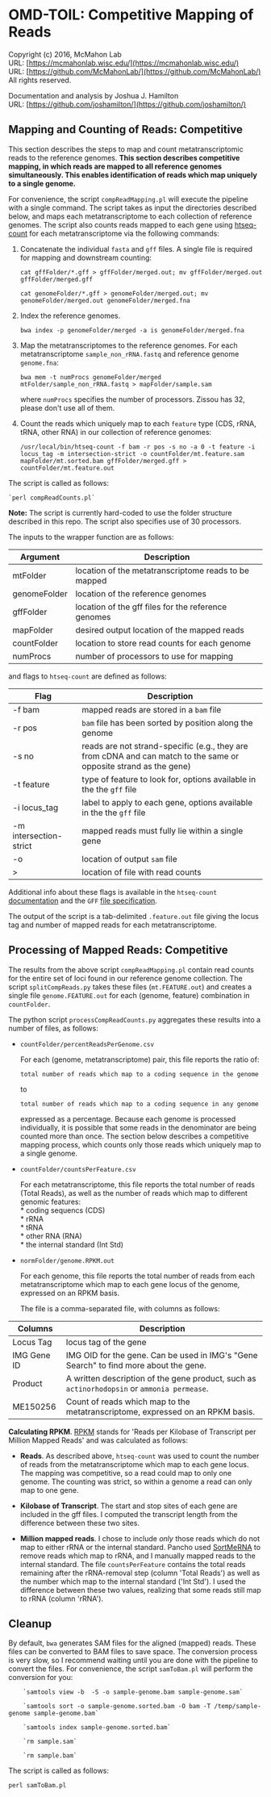 OMD-TOIL: Competitive Mapping of Reads
===
Copyright (c) 2016, McMahon Lab  
URL: [https://mcmahonlab.wisc.edu/](https://mcmahonlab.wisc.edu/)  
URL: [https://github.com/McMahonLab/](https://github.com/McMahonLab/)  
All rights reserved.

Documentation and analysis by Joshua J. Hamilton  
URL: [https://github.com/joshamilton/](https://github.com/joshamilton/)  

Mapping and Counting of Reads: Competitive
--
This section describes the steps to map and count metatranscriptomic reads to the reference genomes. __This section describes competitive mapping, in which reads are mapped to all reference genomes simultaneously. This enables identification of reads which map uniquely to a single genome.__

For convenience, the script `compReadMapping.pl` will execute the pipeline with a single command. The script takes as input the directories described below, and maps each metatranscriptome to each collection of reference genomes. The script also counts reads mapped to each gene using [htseq-count](http://www-huber.embl.de/HTSeq/doc/count.html#count) for each metatranscriptome via the following commands:

1. Concatenate the individual `fasta` and `gff` files. A single file is required for mapping and downstream counting:

    `cat gffFolder/*.gff > gffFolder/merged.out; mv gffFolder/merged.out gffFolder/merged.gff`

    `cat genomeFolder/*.gff > genomeFolder/merged.out; mv genomeFolder/merged.out genomeFolder/merged.fna`

2. Index the reference genomes.

    `bwa index -p genomeFolder/merged -a is genomeFolder/merged.fna`

3. Map the metatranscriptomes to the reference genomes. For each metatranscriptome `sample_non_rRNA.fastq` and reference genome `genome.fna`:

    `bwa mem -t numProcs genomeFolder/merged mtFolder/sample_non_rRNA.fastq > mapFolder/sample.sam`

    where `numProcs` specifies the number of processors. Zissou has 32, please don't use all of them.

5.  Count the reads which uniquely map to each `feature` type (CDS, rRNA, tRNA, other RNA) in our collection of reference genomes:

    `/usr/local/bin/htseq-count -f bam -r pos -s no -a 0 -t feature -i locus_tag -m intersection-strict -o countFolder/mt.feature.sam mapFolder/mt.sorted.bam gffFolder/merged.gff > countFolder/mt.feature.out`

The script is called as follows:

    `perl compReadCounts.pl`

__Note:__ The script is currently hard-coded to use the folder structure described in this repo. The script also specifies use of 30 processors.

The inputs to the wrapper function are as follows:

| Argument | Description  |
|---|---|
| mtFolder | location of the metatranscriptome reads to be mapped |
| genomeFolder | location of the reference genomes |
| gffFolder | location of the gff files for the reference genomes |
| mapFolder | desired output location of the mapped reads |
| countFolder | location to store read counts for each genome |
| numProcs | number of processors to use for mapping |

and flags to `htseq-count` are defined as follows:

| Flag | Description  |
|---|---|
| -f bam | mapped reads are stored in a `bam` file |
| -r pos | `bam` file has been sorted by position along the genome |
| -s no | reads are not strand-specific (e.g., they are from cDNA and can match to the same or opposite strand as the gene) |
| -t feature | type of feature to look for, options available in the the `gff` file |
| -i locus_tag | label to apply to each gene, options available in the the `gff` file |
| -m intersection-strict | mapped reads must fully lie within a single gene |
| -o | location of output `sam` file|
| > | location of file with read counts |

Additional info about these flags is available in the `htseq-count` [documentation](http://www-huber.embl.de/HTSeq/doc/count.html#count) and the `GFF` [file specification](http://gmod.org/wiki/GFF2).

The output of the script is a tab-delimited `.feature.out` file giving the locus tag and number of mapped reads for each metatranscriptome.


Processing of Mapped Reads: Competitive
--

  The results from the above script `compReadMapping.pl` contain read counts for the entire set of loci found in our reference genome collection. The script `splitCompReads.py` takes these files (`mt.FEATURE.out`) and creates a single file `genome.FEATURE.out` for each (genome, feature) combination in `countFolder`.

The python script `processCompReadCounts.py` aggregates these results into a number of files, as follows:

* `countFolder/percentReadsPerGenome.csv`

    For each (genome, metatranscriptome) pair, this file reports the ratio of:

    `total number of reads which map to a coding sequence in the genome`

    to

    `total number of reads which map to a coding sequence in any genome`

    expressed as a percentage. Because each genome is processed individually, it is possible that some reads in the denominator are being counted more than once. The section below describes a competitive mapping process, which counts only those reads which uniquely map to a single genome.

* `countFolder/countsPerFeature.csv`

    For each metatranscriptome, this file reports the total number of reads (Total Reads), as well as the number of reads which map to different genomic features:  
      * coding sequencs (CDS)  
      * rRNA  
      * tRNA  
      * other RNA (RNA)  
      * the internal standard (Int Std)

* `normFolder/genome.RPKM.out`

    For each genome, this file reports the total number of reads from each metatranscriptome which map to each gene locus of the genome, expressed on an RPKM basis.

    The file is a comma-separated file, with columns as follows:

| Columns | Description  |
|---|---|
| Locus Tag | locus tag of the gene |
| IMG Gene ID | IMG OID for the gene. Can be used in IMG's "Gene Search" to find more about the gene. |
| Product | A written description of the gene product, such as `actinorhodopsin` or `ammonia permease`. |
| ME150256 | Count of reads which map to the metatranscriptome, expressed on an RPKM basis. |

  __Calculating RPKM__. [RPKM](http://www.nature.com/nmeth/journal/v5/n7/abs/nmeth.1226.html) stands for 'Reads per Kilobase of Transcript per Million Mapped Reads' and was calculated as follows:

  * __Reads__. As described above, `htseq-count` was used to count the number of reads from the metatranscriptome which map to each gene locus. The mapping was competitive, so a read could map to only one genome. The counting was strict, so within a genome a read can only map to one gene.

  * __Kilobase of Transcript__. The start and stop sites of each gene are included in the gff files. I computed the transcript length from the difference between these two sites.

  * __Million mapped reads__. I chose to include _only_ those reads which do not map to either rRNA or the internal standard. Pancho used [SortMeRNA](http://bioinfo.lifl.fr/RNA/sortmerna/) to remove reads which map to rRNA, and I manually mapped reads to the internal standard. The file `countsPerFeature` contains the total reads remaining after the rRNA-removal step (column 'Total Reads') as well as the number which map to the internal standard ('Int Std'). I used the difference between these two values, realizing that some reads still map to rRNA (column 'rRNA').

  Cleanup
  --

  By default, `bwa` generates SAM files for the aligned (mapped) reads. These files can be converted to BAM files to save space. The conversion process is very slow, so I recommend waiting until you are done with the pipeline to convert the files. For convenience, the script `samToBam.pl` will perform the conversion for you:

        `samtools view -b  -S -o sample-genome.bam sample-genome.sam`

        `samtools sort -o sample-genome.sorted.bam -O bam -T /temp/sample-genome sample-genome.bam`

        `samtools index sample-genome.sorted.bam`

        `rm sample.sam`

        `rm sample.bam`

  The script is called as follows:

  `perl samToBam.pl`
